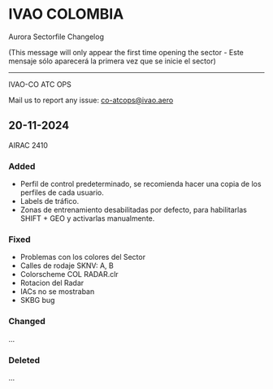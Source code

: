 # IVAO COLOMBIA

Aurora Sectorfile Changelog

(This message will only appear the first time opening the sector - Este mensaje sólo aparecerá la primera vez que se inicie el sector)

---

IVAO-CO ATC OPS

Mail us to report any issue: co-atcops@ivao.aero

## 20-11-2024

AIRAC 2410

### Added

- Perfil de control predeterminado, se recomienda hacer una copia de los perfiles de cada usuario.
- Labels de tráfico.
- Zonas de entrenamiento desabilitadas por defecto, para habilitarlas SHIFT + GEO y activarlas manualmente.

### Fixed

- Problemas con los colores del Sector
- Calles de rodaje SKNV: A, B
- Colorscheme COL RADAR.clr
- Rotacion del Radar
- IACs no se mostraban
- SKBG bug

### Changed

...

### Deleted

...
